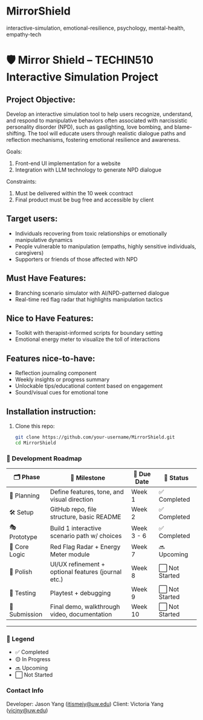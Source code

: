 # MirrorShield
interactive-simulation, emotional-resilience, psychology, mental-health, empathy-tech

# 🛡️ Mirror Shield – TECHIN510 Interactive Simulation Project

## Project Objective:
Develop an interactive simulation tool to help users recognize, understand, and respond to manipulative behaviors often associated with narcissistic personality disorder (NPD), such as gaslighting, love bombing, and blame-shifting. The tool will educate users through realistic dialogue paths and reflection mechanisms, fostering emotional resilience and awareness.

Goals:
1. Front-end UI implementation for a website
2. Integration with LLM technology to generate NPD dialogue

Constraints:
1. Must be delivered within the 10 week ccontract
2. Final product must be bug free and accessible by client
   
## Target users:
- Individuals recovering from toxic relationships or emotionally manipulative dynamics
- People vulnerable to manipulation (empaths, highly sensitive individuals, caregivers)
- Supporters or friends of those affected with NPD

## Must Have Features:
- Branching scenario simulator with AI/NPD-patterned dialogue
- Real-time red flag radar that highlights manipulation tactics

## Nice to Have Features:
- Toolkit with therapist-informed scripts for boundary setting
- Emotional energy meter to visualize the toll of interactions



## Features nice-to-have:
- Reflection journaling component
- Weekly insights or progress summary
- Unlockable tips/educational content based on engagement
- Sound/visual cues for emotional tone

## Installation instruction:
1. Clone this repo:
   ```bash
   git clone https://github.com/your-username/MirrorShield.git
   cd MirrorShield

### 🚧 Development Roadmap

| 🗂️ Phase     | 🎯 Milestone                                      | 📅 Due Date    | 🚦 Status                         |
|--------------|--------------------------------------------------|----------------|-------------------------------------|
| 🧠 Planning   | Define features, tone, and visual direction       | Week 1       | ✅ Completed                        |
| 🛠️ Setup      | GitHub repo, file structure, basic README         | Week 2       | ✅ Completed                        |
| 🎭 Prototype  | Build 1 interactive scenario path w/ choices      | Week 3 - 6   | ✅ Completed                        |
| 🧩 Core Logic | Red Flag Radar + Energy Meter module              | Week 7       | 🔜 Upcoming                         |
| 🎨 Polish     | UI/UX refinement + optional features (journal etc.)| Week 8      | ⬜ Not Started                      |
| 🧪 Testing    | Playtest + debugging                              | Week 9       | ⬜ Not Started                      |
| 🧾 Submission | Final demo, walkthrough video, documentation      | Week 10      | ⬜ Not Started                      |

---

### 🔖 Legend
- ✅ Completed  
- 🟡 In Progress  
- 🔜 Upcoming  
- ⬜ Not Started  

### Contact Info
Developer: Jason Yang (itismejy@uw.edu)
Client: Victoria Yang (vicjny@uw.edu)
